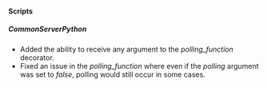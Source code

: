 
#### Scripts
##### CommonServerPython
- Added the ability to receive any argument to the *polling_function* decorator.
- Fixed an issue in the *polling_function* where even if the *polling* argument was set to *false*, polling would still occur in some cases.